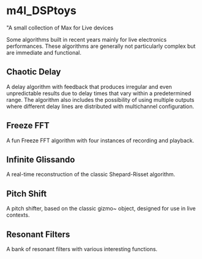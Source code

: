# m4l_DSPtoys
"A small collection of Max for Live devices

Some algorithms built in recent years mainly for live electronics performances. These algorithms are generally not particularly complex but are immediate and functional.

## Chaotic Delay
A delay algorithm with feedback that produces irregular and even unpredictable results due to delay times that vary within a predetermined range. The algorithm also includes the possibility of using multiple outputs where different delay lines are distributed with multichannel configuration.

## Freeze FFT
A fun Freeze FFT algorithm with four instances of recording and playback.

## Infinite Glissando
A real-time reconstruction of the classic Shepard-Risset algorithm.

## Pitch Shift
A pitch shifter, based on the classic gizmo~ object, designed for use in live contexts.

## Resonant Filters
A bank of resonant filters with various interesting functions.
